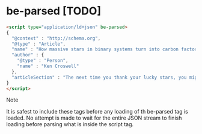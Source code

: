 # be-parsed [TODO]

<!-- JSON-LD markup generated by Google Structured Data Markup Helper. -->

```html
<script type="application/ld+json" be-parsed>
{
  "@context" : "http://schema.org",
  "@type" : "Article",
  "name" : "How massive stars in binary systems turn into carbon factories",
  "author" : {
    "@type" : "Person",
    "name" : "Ken Croswell"
  },
  "articleSection" : "The next time you thank your lucky stars, you might want to bless the binaries. New calculations indicate that a massive star whose outer layer gets torn off by a companion star ends up shedding a lot more carbon than if the star had been born a loner. “That star is making about twice as much carbon as a single star would make,” says Rob Farmer, an astrophysicist at the Max Planck Institute for Astrophysics in Garching, Germany. All life on Earth is based on carbon, the fourth most abundant element in the cosmos, after hydrogen, helium and oxygen. Like nearly every chemical element heavier than helium, carbon is formed in stars (SN: 2/12/21). For many elements, astronomers have been able to pin down the main source. For example, oxygen comes almost entirely from massive stars, most of which explode, while nitrogen is made mostly in lower-mass stars, which don’t explode. In contrast, carbon arises both in massive and lower-mass stars. Astronomers would like to know exactly which types of stars forged the lion’s share of this vital element. Farmer and his colleagues looked specifically at massive stars, which are at least eight times heavier than the sun, and calculated how they behave with and without partners. Nuclear reactions at the core of a massive star first turn hydrogen into helium. When the core runs out of hydrogen, the star expands, and soon the core starts converting helium into carbon."
}
</script>
```

> [!Note]
> It is safest to include these tags before any loading of th be-parsed tag is loaded.  No attempt is made to wait for the entire JSON stream to finish loading before parsing what is inside the script tag.

